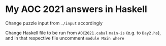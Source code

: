 # My AOC 2021 answers in Haskell 

Change puzzle input from `./input` accordingly

Change Haskell file to be run from `AOC2021.cabal` `main-is` (e.g. to `Day2.hs`), and in that respective file uncomment `module Main where`
